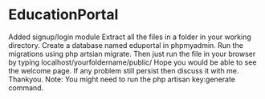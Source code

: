 # EducationPortal
Added signup/login module
Extract all the files in a folder in your working directory.
Create a database named eduportal in phpmyadmin.
Run the migrations using php artsian migrate.
Then just run the file in your browser by typing localhost/yourfoldername/public/
Hope you would be able to see the welcome page.
If any problem still persist then discuss it with me. Thankyou.
Note: You might need to run the php artisan key:generate command.
